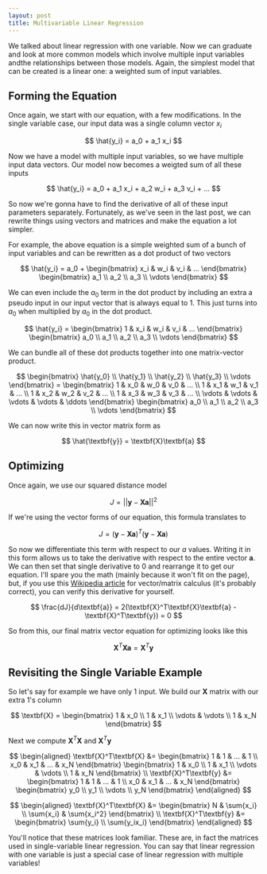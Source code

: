 ```yaml
---
layout: post
title: Multivariable Linear Regression
---
```


We talked about linear regression with one variable. Now we can graduate and look at more 
common models which involve multiple input variables andthe relationships between those 
models. Again, the simplest model that can be created is a linear one: a weighted sum of 
input variables.

Forming the Equation
--------------------------------------------------------------------------------------------

Once again, we start with our equation, with a few modifications. In the single variable 
case, our input data was a single column vector $x_i$

$$
\hat{y_i} = a_0 + a_1 x_i
$$

Now we have a model with multiple input variables, so we have multiple input data vectors. 
Our model now becomes a weigted sum of all these inputs

$$
\hat{y_i} = a_0 + a_1 x_i + a_2 w_i + a_3 v_i + ...
$$

So now we're gonna have to find the derivative of all of these input parameters separately. 
Fortunately, as we've seen in the last post, we can rewrite things using vectors and matrices 
and make the equation a lot simpler.

For example, the above equation is a simple weighted sum of a bunch of input variables and 
can be rewritten as a dot product of two vectors

$$
\hat{y_i} = a_0 + \begin{bmatrix}
    x_i & w_i & v_i & ...
\end{bmatrix} \begin{bmatrix}
    a_1 \\
    a_2 \\
    a_3 \\
    \vdots
\end{bmatrix}
$$

We can even include the $a_0$ term in the dot product by including an extra a pseudo input 
in our input vector that is always equal to $1$. This just turns into $a_0$ when multiplied 
by $a_0$ in the dot product.

$$
\hat{y_i} = \begin{bmatrix}
    1 & x_i & w_i & v_i & ...
\end{bmatrix} \begin{bmatrix}
    a_0 \\
    a_1 \\
    a_2 \\
    a_3 \\
    \vdots
\end{bmatrix}
$$

We can bundle all of these dot products together into one matrix-vector product.

$$
\begin{bmatrix}
    \hat{y_0} \\
    \hat{y_1} \\
    \hat{y_2} \\
    \hat{y_3} \\
    \vdots
\end{bmatrix} = \begin{bmatrix}
    1 & x_0 & w_0 & v_0 & ... \\
    1 & x_1 & w_1 & v_1 & ... \\
    1 & x_2 & w_2 & v_2 & ... \\
    1 & x_3 & w_3 & v_3 & ... \\
    \vdots & \vdots & \vdots & \vdots & \ddots
\end{bmatrix} \begin{bmatrix}
    a_0 \\
    a_1 \\
    a_2 \\
    a_3 \\
    \vdots
\end{bmatrix}
$$

We can now write this in vector matrix form as

$$
\hat{\textbf{y}} = \textbf{X}\textbf{a}
$$

Optimizing
--------------------------------------------------------------------------------------------

Once again, we use our squared distance model

$$
J = ||\textbf{y} - \textbf{X}\textbf{a}||^2
$$

If we're using the vector forms of our equation, this formula translates to

$$
J = (\textbf{y} - \textbf{X}\textbf{a})^T(\textbf{y} - \textbf{X}\textbf{a})
$$

So now we differentiate this term with respect to our $a$ values. Writing it in this form
allows us to take the derivative with respect to the entire vector $\textbf{a}$. We can 
then set that single derivative to 0 and rearrange it to get our equation. I'll spare you 
the math (mainly because it won't fit on the page), but, if you use this 
[Wikipedia article](https://en.wikipedia.org/wiki/Matrix_calculus) for vector/matrix 
calculus (it's probably correct), you can verify this derivative for yourself.

$$
\frac{dJ}{d\textbf{a}} = 2(\textbf{X}^T\textbf{X}\textbf{a} - \textbf{X}^T\textbf{y}) = 0
$$

So from this, our final matrix vector equation for optimizing looks like this

$$
\textbf{X}^T\textbf{X}\textbf{a} = \textbf{X}^T\textbf{y}
$$

Revisiting the Single Variable Example
----------------------------------------------------------------------------------------

So let's say for example we have only 1 input. We build our $\textbf{X}$ matrix with our
extra 1's column

$$
\textbf{X} = \begin{bmatrix}
    1 & x_0 \\
    1 & x_1 \\
    \vdots & \vdots \\
    1 & x_N
\end{bmatrix}
$$

Next we compute $\textbf{X}^T\textbf{X}$ and $\textbf{X}^T\textbf{y}$

$$
\begin{aligned}
\textbf{X}^T\textbf{X} &= \begin{bmatrix}
    1 & 1 & ... & 1 \\
    x_0 & x_1 & ... & x_N
\end{bmatrix} \begin{bmatrix}
    1 & x_0 \\
    1 & x_1 \\
    \vdots & \vdots \\
    1 & x_N
\end{bmatrix} \\
\textbf{X}^T\textbf{y} &= \begin{bmatrix}
    1 & 1 & ... & 1 \\
    x_0 & x_1 & ... & x_N
\end{bmatrix} \begin{bmatrix}
    y_0 \\
    y_1 \\
    \vdots \\
    y_N
\end{bmatrix}
\end{aligned}
$$

$$
\begin{aligned}
\textbf{X}^T\textbf{X} &= \begin{bmatrix}
    N & \sum{x_i} \\
    \sum{x_i} & \sum{x_i^2}
\end{bmatrix} \\
\textbf{X}^T\textbf{y} &= \begin{bmatrix}
    \sum{y_i} \\
    \sum{y_ix_i}
\end{bmatrix}
\end{aligned}
$$

You'll notice that these matrices look familiar. These are, in fact the matrices used in 
single-variable linear regression. You can say that linear regression with one variable 
is just a special case of linear regression with multiple variables!